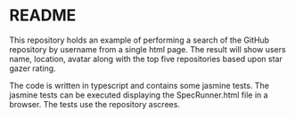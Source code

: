 # README

This repository holds an example of performing a search of the GitHub repository by username from a single html page.
The result will show users name, location, avatar along with the top five repositories based upon star gazer rating.

The code is written in typescript and contains some jasmine tests.
The jasmine tests can be executed displaying the SpecRunner.html file in a browser.
The tests use the repository ascrees.
